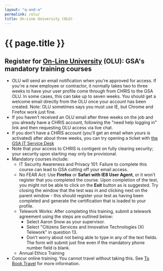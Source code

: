 ```yaml
---
layout: "q-and-a"
permalink: /olu/
title: On-Line University (OLU)
---
```

# {{ page.title }}

## Register for [On-Line University](https://gsaolu.gsa.gov/) (OLU): GSA's mandatory training courses
  * OLU will send an email notification when you're approved for access. If you're a new employee or contractor, it normally takes two to three weeks to have your user profile come through from CHRIS to the GSA OLU. In some cases, this can take up to seven weeks. You should get a welcome email directly from the OLU once your account has been created. Note: OLU sometimes says you must use IE, but Chrome and Firefox work just fine.
  * If you haven’t received an OLU email after three weeks on the job and you already have a CHRIS account, following the "need help logging in" link and then requesting OLU access via live chat.
  * If you don't have a CHRIS account (you'll get an email when yours is activated) after about three weeks, you can try opening a ticket with [the GSA IT Service Desk](https://gsa.service-now.com/GSA_Self-Service/)
  * Note that your access to CHRIS is contigent on fully clearing security; your security upon starting may only be provisional.
  * Mandatory courses include:
      * IT Security Awareness and Privacy 101: Failure to complete this course can lead to GSA cutting off your email access.
      * No FEAR Act: Use **Firefox** or **Safari with IE8 User Agent**, or it won't register that you completed the course. Upon completion of the test, you might not be able to click on the **Exit** button as is suggested. Try closing the window that the test was in and clicking next on the parent window - this should register your test as having been completed and generate the certification that is loaded to your profile. 
      * Telework Works: After completing this training, submit a telework agreement using the steps are outlined below: 
          * Select Aaron Snow as your supervisor.
          * Select "Citizens Services and Innovative Technologies (X) Telework" in question 13.
          * Don't worry about not being able to type in any of the text fields. The form will submit just fine even if the mandatory phone number field is blank.
      * Annual Ethics Training
  * Concur online training: You cannot travel without taking this. See [To Book Travel](https://docs.google.com/a/gsa.gov/document/d/1Ozxnz2mLh0UPxMYgOEnHmabg1xbMeynWjYWxgWutHkE/) for more information.

